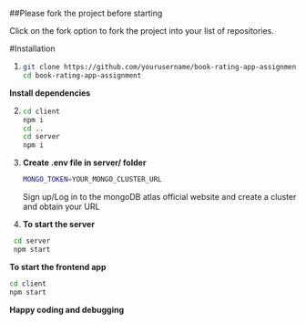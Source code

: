 ##Please fork the project before starting

Click on the fork option to fork the project into your list of repositories.

#Installation

1. ```bash
   git clone https://github.com/yourusername/book-rating-app-assignment.git
   cd book-rating-app-assignment
   ```

**Install dependencies**

2. ```bash
   cd client
   npm i
   cd ..
   cd server
   npm i
   ```

3. **Create .env file in server/ folder**

   ```bash
   MONGO_TOKEN=YOUR_MONGO_CLUSTER_URL
   ```

   Sign up/Log in to the mongoDB atlas official website and create a cluster and obtain your URL

4. **To start the server**

```bash
 cd server
 npm start
```

**To start the frontend app**

```bash
cd client
npm start
```

**Happy coding and debugging**

